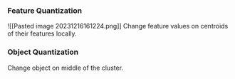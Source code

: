 ### Feature Quantization
![[Pasted image 20231216161224.png]]
Change feature values on centroids of their features locally.


### Object Quantization
Change object on middle of the cluster.